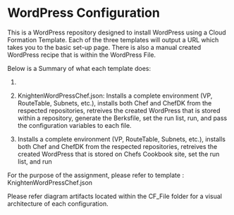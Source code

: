 # WordPress Configuration

This is a WordPress repository designed to install WordPress using a Cloud Formation Template. Each of the three templates will output a URL which takes you to the basic set-up page. There is also a manual created WordPress recipe that is within the WordPress File. 

Below is a Summary of what each template does:

1. 

2. KnightenWordPressChef.json:
        Installs a complete environment (VP, RouteTable, Subnets, etc.), installs both Chef and ChefDK from the     respected      repositories, retreives the created WordPress that is stored within a repository, generate the Berksfile, set the run list, run, and pass the configuration variables to each file.

3. Installs a complete environment (VP, RouteTable, Subnets, etc.), installs both Chef and ChefDK from the   respected repositories, retreives the created WordPress that is stored on Chefs Cookbook site, set the run list, and run

For the purpose of the assignment, please refer to template : KnightenWordPressChef.json



Please refer diagram artifacts located within the CF_File folder for a visual architecture of each configuration.
